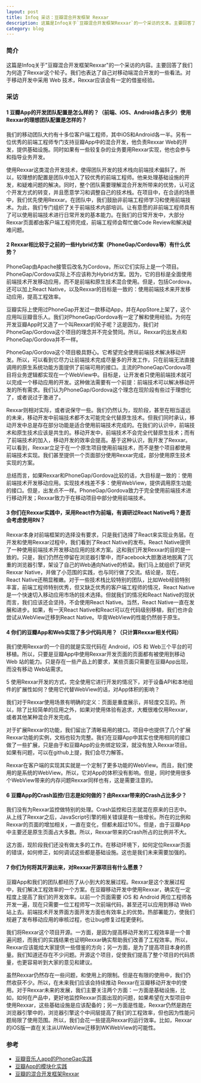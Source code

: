 ```yaml
---
layout: post
title: Infoq 采访：豆瓣混合开发框架 Rexxar
description: 这篇是Infoq关于`豆瓣混合开发框架Rexxar`的一个采访的文本。主要回答了我们为何造了Rexxar这个轮子。我们也表达了自己对移动端混合开发的一些看法。对于在移动开发中采用 Web 技术，Rexxar应该会有一定的借鉴经验。
category: blog
---
```


### 简介

这篇是Infoq关于"豆瓣混合开发框架Rexxar"的一个采访的内容。主要回答了我们为何造了Rexxar这个轮子。我们也表达了自己对移动端混合开发的一些看法。对于移动开发中采用 Web 技术，Rexxar应该会有一定的借鉴经验。

### 采访

#### 1 豆瓣App的开发团队配置是怎么样的？（前端、iOS、Android各占多少）使用Rexxar的理想团队配置是怎样的？

我们的移动团队大约有十多位客户端工程师，其中iOS和Android各一半。另有一位优秀的前端工程师专门支持豆瓣App中的混合开发，他负责Rexxar Web的开发，提供基础设施。同时如果有一些较复杂的业务要用Rexxar实现，他也会参与和指导业务开发。

使用Rexxar这类混合开发技术，使得团队开发的技术栈向前端技术偏斜了。所以，较理想的配置是团队中加入了较优秀的前端工程师。他来处理基础设施的开发，和疑难问题的解决。同时，整个团队需要理解混合开发所带来的优势，认可这个开发方式的转变，并且愿意学习和调整自己的技术栈。在项目中，在合适的场景中，我们优先使用Rexxar。在团队中，我们鼓励非前端工程师学习和使用前端技术。为此，我们专门组织了关于前端技术内部培训。让有意愿的非前端工程师具有了可以使用前端技术进行日常开发的基本能力。在我们的日常开发中，大部分Rexxar页面都由客户端工程师完成，前端工程师会帮忙做Code Review和解决疑难问题。

#### 2 Rexxar相比较于之前的一些Hybrid方案（PhoneGap/Cordova等）有什么优势？

PhoneGap由Apache接管后改名为Cordova，所以它们实际上是一个项目。PhoneGap/Cordova实际上不应该称为Hybrid方案。因为，它的目标是全面使用前端技术开发移动应用，而不是前端和原生技术混合使用。但是，包括Cordova，还可以加上React Native，以及Rexxar的目标是一致的：使用前端技术来开发移动应用，提高工程效率。

豆瓣实际上使用过PhoneGap开发过一款移动App，并在AppStore上架了，这个应用叫豆瓣音乐人。我们对PhoneGap/Gordova有一定了解和使用经验。为何在开发豆瓣App时又造了一个叫Rexxar的轮子呢？这是因为，我们对PhoneGap/Gordova这个项目的理念并不完全赞同。所以，Rexxar的出发点和PhoneGap/Gordova并不一样。

PhoneGap/Gordova这个项目极具野心。它希望完全使用前端技术解决移动开发。所以，可以看到它尽力让前端技术完成尽量多的开发工作，只在前端无法直接调用的原生系统功能方面提供了前端可用的接口。主流的PhoneGap/Cordova项目将业务逻辑都实现在一个WebView中。目标是，让开发者只使用前端技术就可以完成一个移动应用的开发。这种做法需要有一个前提：前端技术可以解决移动开发的所有需求。我们认为PhoneGap/Gordova这个理念在现阶段有些过于理想化了，或者说过于激进了。

Rexxar则相对实际，或者说保守一些。我们仍然认为，现阶段，甚至在相当遥远的未来，移动开发中前端技术都不太可能完全代替原生技术。但我们同时承认，移动开发中总是存在部分功能是适合使用前端技术完成的。在我们的认识中，前端技术和原生技术应该是共生的。移动开发中，前端技术不会完全代替原生技术；而有了前端技术的加入，移动开发的效率会提高。基于这种认识，我开发了Rexxar。可以看到，Rexxar立足于在一个原生项目使用前端技术，而不是整个项目都使用前端技术实现。我们甚至提供一个页面部分使用Rexxar完成，部分使用原生技术实现的方案。

总结而言，如果Rexxar和PhoneGap/Gordova比较的话，大目标是一致的：使用前端技术开发移动应用。实现技术栈差不多：使用WebView，提供调用原生功能的接口。但是，出发点不一样。PhoneGap/Gordova致力于完全使用前端技术进行移动开发；Rexxar致力于在移动项目中部分使用前端技术。

#### 3 你们在Rexxar实践中，采用React作为前端，有调研过React Native吗？是否会考虑使用RN？

Rexxar本身对前端框架的选择没有要求，只是我们选择了React来实现业务层。在开发和使用Rexxar过程中，我们看到了React Native的发布。React Native提供了一种使用前端技术开发移动应用的技术方案。这和我们开发Rexxar的目的是一致的。只是，我们仍然在停留在浏览器引擎中，而Facebook大胆激进地脱离了沉重的浏览器引擎，架设了自己的Web通向Native的桥梁。我们马上就组织了研究Rexxar Native，并做了小范围的实践，也与同行做了交流。结论是，现在，React Native还稍显稚嫩。对于一些技术栈比较特别的团队，比如Web经验特别丰富，前端工程师特别优秀，但又缺乏优秀的客户端工程师的情况，React Native是一个快速切入移动应用市场的技术选择。但就我们的情况和React Native的现状而言，我们应该还会坚持，不会使用React Native。当然，React Native一直在发展和进步。如果，有一天React Native和React可以在代码级别移植，我们也许会尝试从WebView迁移到React Native。毕竟WebView的性能仍然弱于原生。

#### 4 你们的豆瓣App和Web实现了多少代码共用？（只计算Rexxar相关代码）

我们使用Rexxar的一个目的就是实现代码在 Android，iOS 和 Web三个平台的可移植。所以，只要是豆瓣App中使用Rexxar开发页面的页面都有被使用到移动 Web 站的能力。只是存在一些产品上的要求，某些页面只需要在豆瓣App出现，而没有移动 Web站需求。

5 使用Rexxar开发的方式，完全使用它进行开发的情况下，对于设备API和本地组件的扩展性如何？使用它代替WebView的话，对App体积的影响？

我们对于Rexxar使用场景有明确的定义：页面是重度展示，并轻度交互的。所以，除了比较简单的应用之外，如果对使用体验有追求，大概很难仅用Rexxar，或者其他某种混合开发完成。

对于扩展Rexxar的功能，我们留出了清晰易用的接口。项目中也提供了几个扩展Rexxar功能的实例，文档也较为完整。我们在豆瓣App中其实也使用相同的接口做了一些扩展，只是由于和豆瓣App的业务绑定较深，就没有放入Rexxar项目。如果有问题，可以在github上提，我们会尽力解答。

Rexxar在客户端的实现其实就是一个定制了更多功能的WebView。而且，我们使用的是系统的WebView。所以，它对App的体积没有影响。但是，同时使用很多个WebView带来的内存问题Rexxar同样也有，这是需要注意的。

#### 6 豆瓣App的Crash监控/日志是如何做的？由Rexxar带来的Crash占比多少？

我们没有为Rexxar监控做特别的处理。Crash监控和日志就混在原来的日志中。从上线了Rexxar之后，JavaScript引擎的相关错误是有一些增长。所在的比例和Rexxar的页面的增加相关，一直在变化，但都未超过10%。但是，由于豆瓣App中主要还是原生页面占大多数。所以，Rexxar带来的Crash所占的比例并不大。

这方面，现阶段我们还没有做太多的工作。在移动环境下，如何定位Rexxar页面的错误，如何修正，如何调试这些都是基础设施。这也是我们未来需要加强的。

#### 7 你们为何将其开源出来，对Rexxar开源项目有什么愿景？

豆瓣App和我们的团队都经历了从小到大的发展过程。Rexxar是这个发展过程中，我们解决工程效率的一个方案。在豆瓣移动开发中使用Rexxar，确实在一定程度上提高了我们的开发效率。以前一个页面需要 iOS 和 Android 两位工程师各开发一遍，现在只需要一位工程师写一次前端代码，甚至还可以应用到移动 Web 站上去。前端技术开发界面方面开发方面也有效率上的优势。热部署能力，使我们规避了发布移动应用的审核过程，也让bug修复过程更便利。

我们将Rexxar这个项目开源。一方面，是因为提高移动开发的工程效率是一个普遍问题，而我们的实践结果也证明Rexxar确实帮助我们改善了工程效率。所以，Rexxar应该能给大家提供一些借鉴的方向；另一方面，是为了提高项目本身的质量。我们知道还存在不少问题。开源这个项目，促使我们提高了整个项目的代码质量，也更容易听到大家的意见和建议。

虽然Rexxar仍然存在一些问题，和使用上的限制。但是在有限的使用中，我们仍然收获不少。所以，在未来我们应该会持续推动 Rexxar在豆瓣移动开发中的使用。对于Rexxar未来的发展，我们主要关注两个方面：一方面是基础设施，比如，如何在产品中，更好地监控Rexxar页面出现的问题，如果希望在大型项目中使用Rexxar，这些基础设施是应该配备的；另一方面是性能，Rexxar仍然是跑在浏览器引擎中的，浏览器引擎这个中间层提高了我们的工程效率，但也因为性能问题局限了使用范围。所以，我们会花一些提高Rexxar的运行效率。比如，Rexxar的iOS版一直在关注从UIWebView迁移到WKWebView的可能性。

### 参考

- [豆瓣音乐人app的PhoneGap实践](http://www.infoq.com/cn/news/2013/10/douban-artist-PhoneGap-practice)
- [豆瓣App的模块化实践](http://lincode.github.io/Modularity)
- [豆瓣的混合开发框架Rexxar](http://lincode.github.io/Rexxar-OpenSource)
